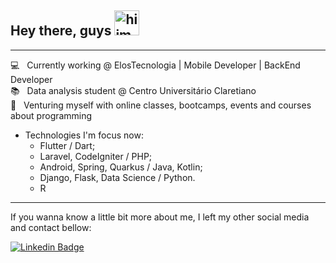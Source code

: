 ## Hey there, guys <img src="https://media.giphy.com/media/f4DmXx6APMvCWkvx9t/giphy.gif" alt="hiimage" width="40">
---

💻 &nbsp; Currently working @ ElosTecnologia | Mobile Developer | BackEnd Developer
<br/>📚 &nbsp; Data analysis student @ Centro Universitário Claretiano
<br/>🚀 &nbsp; Venturing myself with online classes, bootcamps, events and courses about programming

* Technologies I'm focus now:
  * Flutter / Dart;
  * Laravel, CodeIgniter / PHP;
  * Android, Spring, Quarkus / Java, Kotlin;
  * Django, Flask, Data Science / Python.
  * R
  
---
If you wanna know a little bit more about me, I left my other social media and contact bellow:

[![Linkedin Badge](https://img.shields.io/badge/-Pedro%20Henrique-blue?style=flat-square&logo=Linkedin&logoColor=white&link=https://www.linkedin.com/in/p3dr0h3nr1qu3)](https://www.linkedin.com/in/p3dr0h3nr1qu3)
